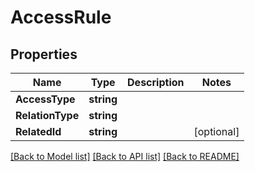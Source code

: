 # AccessRule

## Properties

Name | Type | Description | Notes
------------ | ------------- | ------------- | -------------
**AccessType** | **string** |  | 
**RelationType** | **string** |  | 
**RelatedId** | **string** |  | [optional] 

[[Back to Model list]](../README.md#documentation-for-models) [[Back to API list]](../README.md#documentation-for-api-endpoints) [[Back to README]](../README.md)


